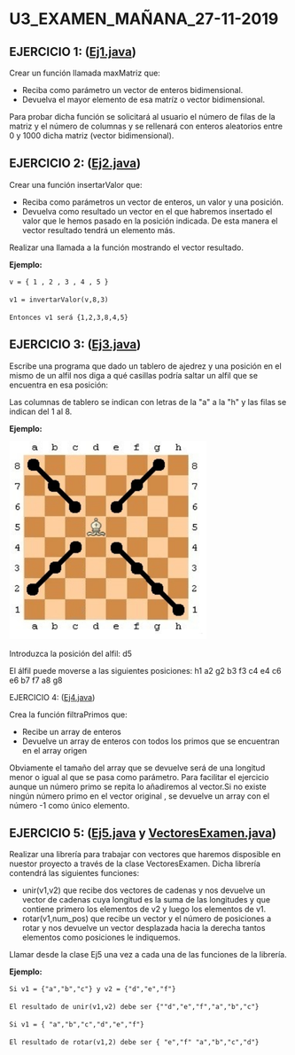 # U3_EXAMEN_MAÑANA_27-11-2019

EJERCICIO 1: ([Ej1.java](https://github.com/fjaviercarandec/Programacion_DAW/blob/master/UD3-Programacion_modular.Estructuras_de_datos.Tablas_y_cadenas/U3_Examen/Ej1.java))
------------

Crear un función llamada maxMatriz que:

* Reciba como parámetro un vector de enteros bidimensional.
* Devuelva el mayor elemento de esa matríz o vector bidimensional.

Para probar dicha función se solicitará al usuario el número de filas de la matriz y el número de columnas y se rellenará con enteros aleatorios entre 0 y 1000 dicha matriz (vector bidimensional).

EJERCICIO 2: ([Ej2.java](https://github.com/fjaviercarandec/Programacion_DAW/blob/master/UD3-Programacion_modular.Estructuras_de_datos.Tablas_y_cadenas/U3_Examen/Ej2.java))
------------

Crear una función insertarValor que:

* Reciba como parámetros un vector de enteros, un valor y una posición.
* Devuelva como resultado un vector en el que habremos insertado el valor que le hemos pasado en la posición indicada. De esta manera el vector resultado tendrá un elemento más.

Realizar una llamada a la función mostrando el vector resultado.

**Ejemplo:**
```
v = { 1 , 2 , 3 , 4 , 5 }

v1 = invertarValor(v,8,3)

Entonces v1 será {1,2,3,8,4,5}
```

EJERCICIO 3: ([Ej3.java](https://github.com/fjaviercarandec/Programacion_DAW/blob/master/UD3-Programacion_modular.Estructuras_de_datos.Tablas_y_cadenas/U3_Examen/Ej3.java))
------------

Escribe una programa que dado un tablero de ajedrez y una posición en el mismo de un alfil nos diga a qué casillas podría saltar un alfil que se encuentra en esa posición:

Las columnas de tablero se indican con letras de la "a" a la "h" y las filas se indican del 1 al 8.

**Ejemplo:**

![ej3](img/ej3.png)

Introduzca la posición del alfil: d5

El álfil puede moverse a las siguientes posiciones:
h1 a2 g2 b3 f3 c4 e4 c6 e6 b7 f7 a8 g8

EJERCICIO 4: ([Ej4.java](https://github.com/fjaviercarandec/Programacion_DAW/blob/master/UD3-Programacion_modular.Estructuras_de_datos.Tablas_y_cadenas/U3_Examen/Ej4.java))

Crea la función filtraPrimos que:

* Recibe un array de enteros
* Devuelve un array de enteros con todos los primos que se encuentran en el array origen

Obviamente el tamaño del array  que se devuelve será de una longitud menor o igual al que se pasa como parámetro. Para facilitar el ejercicio aunque un número primo se repita lo añadiremos al vector.Si no existe ningún número primo en el vector original , se devuelve un array con el número -1 como único elemento.

EJERCICIO 5: ([Ej5.java](https://github.com/fjaviercarandec/Programacion_DAW/blob/master/UD3-Programacion_modular.Estructuras_de_datos.Tablas_y_cadenas/U3_Examen/Ej5.java) y [VectoresExamen.java](https://github.com/fjaviercarandec/Programacion_DAW/blob/master/UD3-Programacion_modular.Estructuras_de_datos.Tablas_y_cadenas/U3_Examen/VectoresExamen.java))
------------

Realizar una librería para trabajar con vectores que haremos disposible en nuestor proyecto a través de la clase VectoresExamen. Dicha librería contendrá las siguientes funciones:

* unir(v1,v2) que recibe dos vectores de cadenas y nos devuelve un vector de cadenas cuya longitud es la suma de las longitudes y que contiene primero los elementos de v2 y luego los elementos de v1.
* rotar(v1,num_pos) que recibe un vector y el número de posiciones a rotar y nos devuelve un vector desplazada hacia la derecha tantos elementos como posiciones le indiquemos.

Llamar desde la clase Ej5 una vez a cada una de las funciones de la librería.

**Ejemplo:**
```
Si v1 = {"a","b","c"} y v2 = {"d","e","f"}

El resultado de unir(v1,v2) debe ser {""d","e","f","a","b","c"}

Si v1 = { "a","b","c","d","e","f"}

El resultado de rotar(v1,2) debe ser { "e","f" "a","b","c","d"}
```